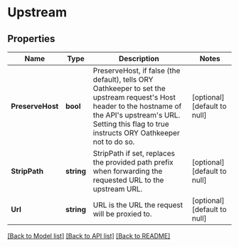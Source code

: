 # Upstream

## Properties
Name | Type | Description | Notes
------------ | ------------- | ------------- | -------------
**PreserveHost** | **bool** | PreserveHost, if false (the default), tells ORY Oathkeeper to set the upstream request&#39;s Host header to the hostname of the API&#39;s upstream&#39;s URL. Setting this flag to true instructs ORY Oathkeeper not to do so. | [optional] [default to null]
**StripPath** | **string** | StripPath if set, replaces the provided path prefix when forwarding the requested URL to the upstream URL. | [optional] [default to null]
**Url** | **string** | URL is the URL the request will be proxied to. | [optional] [default to null]

[[Back to Model list]](../README.md#documentation-for-models) [[Back to API list]](../README.md#documentation-for-api-endpoints) [[Back to README]](../README.md)


